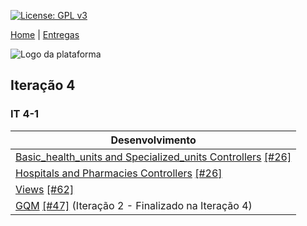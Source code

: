 [![License: GPL v3](https://img.shields.io/badge/License-GPLv3-blue.svg)](https://www.gnu.org/licenses/gpl-3.0)



[Home](https://github.com/aplneto/medmapper) | 
[Entregas](/docs/iterations.md)


![Logo da plataforma](
https://raw.githubusercontent.com/aplneto/projeto_ES/master/docs/idv/logotmp200x200.png
"Logo do Projeto")

## Iteração 4

### IT 4-1
| Desenvolvimento | 
|----------|
| [Basic_health_units and Specialized_units Controllers](/back_app/app/controllers)  [[#26]](https://github.com/aplneto/medmapper/issues/26) |
|[Hospitals and Pharmacies Controllers](/back_app/app/controllers) [[#26]](https://github.com/aplneto/medmapper/issues/26)|
|[Views](/back_app/app/views) [[#62]](https://github.com/aplneto/medmapper/issues/62) |
|[GQM]() [[#47]](https://github.com/aplneto/medmapper/issues/47) (Iteração 2 - Finalizado na Iteração 4)|


